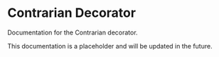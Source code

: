 # Contrarian Decorator

Documentation for the Contrarian decorator.

This documentation is a placeholder and will be updated in the future.
